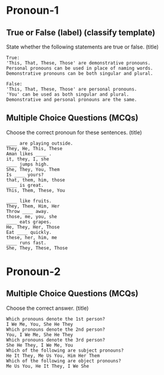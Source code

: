 # Pronoun-1

## True or False (label) (classify template)

State whether the following statements are true or false. (title)
```
True:
'This, That, These, Those' are demonstrative pronouns.
Personal pronouns can be used in place of naming words.
Demonstrative pronouns can be both singular and plural.

False:
'This, That, These, Those' are personal pronouns.
'You' can be used as both singular and plural.
Demonstrative and personal pronouns are the same.
```

## Multiple Choice Questions (MCQs)

Choose the correct pronoun for these sentences. (title)
```
____ are playing outside.
They, He, This, These
Aman likes ____ .
it, they, I, she
____ jumps high.
She, They, You, Them
Is ____ yours?
that, them, him, those
____ is great.
This, Them, These, You
```

```
____ like fruits.
They, Them, Him, Her
Throw ____ away.
those, me, you, she
____ eats grapes.
He, They, Her, Those
Eat ____ quickly.
these, her, him, me
____ runs fast.
She, They, These, Those
```

# Pronoun-2

## Multiple Choice Questions (MCQs)

Choose the correct answer. (title)
```
Which pronouns denote the 1st person?
I We Me, You, She He They
Which pronouns denote the 2nd person?
You, I We Me, She He They
Which pronouns denote the 3rd person?
She He They, I We Me, You
Which of the following are subject pronouns?
He It They, Me Us You, Him Her Them
Which of the following are object pronouns?
Me Us You, He It They, I We She
```
